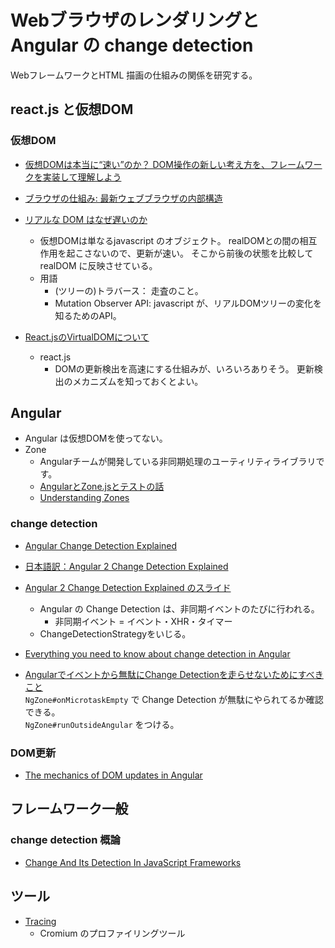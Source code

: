 # WebブラウザのレンダリングとAngular の change detection
WebフレームワークとHTML 描画の仕組みの関係を研究する。

## react.js と仮想DOM
### 仮想DOM
- [仮想DOMは本当に“速い”のか？ DOM操作の新しい考え方を、フレームワークを実装して理解しよう](https://employment.en-japan.com/engineerhub/entry/2020/02/18/103000)
- [ブラウザの仕組み: 最新ウェブブラウザの内部構造](https://www.html5rocks.com/ja/tutorials/internals/howbrowserswork/)
- [リアルな DOM はなぜ遅いのか](https://blog.dodgson.org/b/2014/12/11/why-is-real-dom-slow/)
    - 仮想DOMは単なるjavascript のオブジェクト。
      realDOMとの間の相互作用を起こさないので、更新が速い。
      そこから前後の状態を比較して realDOM に反映させている。
    - 用語
        - (ツリーの)トラバース： 走査のこと。
        - Mutation Observer API: javascript が、リアルDOMツリーの変化を知るためのAPI。
    
- [React.jsのVirtualDOMについて](https://qiita.com/koba04/items/de79f158cd1f59ba5d20)
    - react.js
        - DOMの更新検出を高速にする仕組みが、いろいろありそう。
          更新検出のメカニズムを知っておくとよい。

## Angular
- Angular は仮想DOMを使ってない。
- Zone
    - Angularチームが開発している非同期処理のユーティリティライブラリです。
    - [AngularとZone.jsとテストの話](https://qiita.com/Quramy/items/83f4fbc6755309f78ad2)
    - [Understanding Zones](https://blog.thoughtram.io/angular/2016/01/22/understanding-zones.html)

### change detection
- [Angular Change Detection Explained](https://blog.thoughtram.io/angular/2016/02/22/angular-2-change-detection-explained.html)
- [日本語訳：Angular 2 Change Detection Explained](https://qiita.com/lacolaco/items/523d96ddbfe55c4e6949)
- [Angular 2 Change Detection Explained のスライド](http://pascalprecht.github.io/slides/angular-2-change-detection-explained/#/91)
    - Angular の Change Detection は、非同期イベントのたびに行われる。
        - 非同期イベント = イベント・XHR・タイマー
    - ChangeDetectionStrategyをいじる。
- [Everything you need to know about change detection in Angular](https://indepth.dev/everything-you-need-to-know-about-change-detection-in-angular/#change-detection-operations)

- [Angularでイベントから無駄にChange Detectionを走らせないためにすべきこと](https://qiita.com/ukyo/items/1775f5f09bbd9b5c2978) <br>
`NgZone#onMicrotaskEmpty` で Change Detection が無駄にやられてるか確認できる。 <br>
`NgZone#runOutsideAngular` をつける。

### DOM更新
- [The mechanics of DOM updates in Angular](https://indepth.dev/the-mechanics-of-dom-updates-in-angular/)


## フレームワーク一般
### change detection 概論
- [Change And Its Detection In JavaScript Frameworks](https://teropa.info/blog/2015/03/02/change-and-its-detection-in-javascript-frameworks.html)

## ツール
- [Tracing](http://www.chromium.org/developers/how-tos/trace-event-profiling-tool) 
    - Cromium のプロファイリングツール




